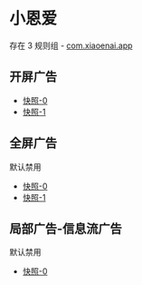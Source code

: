 # 小恩爱

存在 3 规则组 - [com.xiaoenai.app](/src/apps/com.xiaoenai.app.ts)

## 开屏广告

- [快照-0](https://i.gkd.li/i/13727905)
- [快照-1](https://i.gkd.li/i/13867880)

## 全屏广告

默认禁用

- [快照-0](https://i.gkd.li/i/13728018)
- [快照-1](https://i.gkd.li/i/13867878)

## 局部广告-信息流广告

默认禁用

- [快照-0](https://i.gkd.li/i/13728026)
